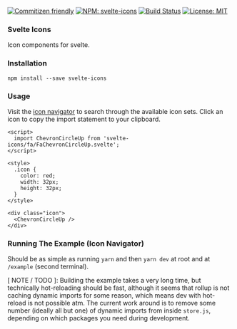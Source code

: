 [![Commitizen friendly](https://img.shields.io/badge/commitizen-friendly-brightgreen.svg)](http://commitizen.github.io/cz-cli/)
[![NPM: svelte-icons](https://badge.fury.io/js/svelte-icons.svg)](https://www.npmjs.com/package/svelte-icons)
[![Build Status](https://travis-ci.org/gibdig/svelte-icons.svg?branch=master)](https://travis-ci.org/gibdig/svelte-icons)
[![License: MIT](https://img.shields.io/badge/License-MIT-yellow.svg)](https://opensource.org/licenses/MIT)

### Svelte Icons

Icon components for svelte.

### Installation

```
npm install --save svelte-icons
```

### Usage

Visit the [icon navigator](https://svelte-icons-c9wy0on62.now.sh/) to search through the available icon sets.
Click an icon to copy the import statement to your clipboard.

```
<script>
  import ChevronCircleUp from 'svelte-icons/fa/FaChevronCircleUp.svelte';
</script>

<style>
  .icon {
    color: red;
    width: 32px;
    height: 32px;
  }
</style>

<div class="icon">
  <ChevronCircleUp />
</div>
```

### Running The Example (Icon Navigator)

Should be as simple as running `yarn` and then `yarn dev` at root and at `/example` (second terminal).

[ NOTE / TODO ]: Building the example takes a very long time, but technically hot-reloading should be fast, although it seems that rollup is not caching dynamic imports for some reason, which means dev with hot-reload is not possible atm. The current work around is to remove some number (ideally all but one) of dynamic imports from inside `store.js`, depending on which packages you need during development.
